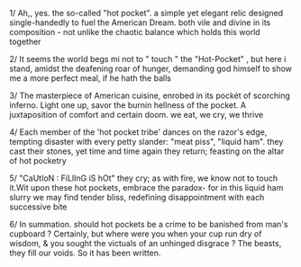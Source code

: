 1/ Ah,, yes. the so-called "hot pocket". a simple yet elegant relic designed single-handedly to fuel the American Dream. both vile and divine in its composition - not unlike the chaotic balance which holds this world together

2/ It seems the world begs mi not to " touch " the "Hot-Pocket" , but here i stand, amidst the deafening roar of hunger, demanding god himself to show me a more perfect meal, if he hath the balls

3/ The masterpiece of American cuisine, enrobed in its pockét of scorching inferno. Light one up, savor the burnin hellness of the pocket. A juxtaposition of comfort and certain doom. we eat, we cry, we thrive

4/ Each member of the 'hot pocket tribe' dances on the razor's edge, tempting disaster with every petty slander: "meat piss", "liquid ham". they cast their stones, yet time and time again they return; feasting on the altar of hot pocketry

5/ "CaUtIoN : FiLlInG iS hOt" they cry; as with fire, we know not to touch it.Wit upon these hot pockets, embrace the paradox- for in this liquid ham slurry we may find tender bliss, redefining disappointment with each successive bite

6/ In summation. should hot pockets be a crime to be banished from man's cupboard ? Certainly, but where were you when your cup run dry of wisdom, & you sought the victuals of an unhinged disgrace ? The beasts, they fill our voids. So it has been written.